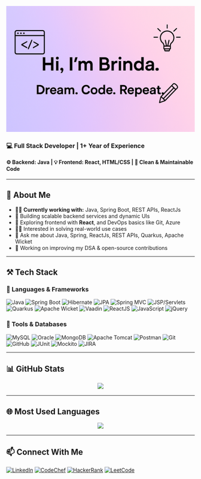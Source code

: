 <p align="center">
  <img src="https://github.com/Brinda353/Brinda353/blob/main/My%20banner.png" alt="Brinda Joshi Banner" />
</p>
 
### 💻 Full Stack Developer | 1+ Year of Experience  
#### ⚙️ Backend: Java | 💡 Frontend: React, HTML/CSS | 🧪 Clean & Maintainable Code
 
---
 
## 🧠 About Me
 
- 👩‍💻 **Currently working with:** Java, Spring Boot, REST APIs, ReactJs
- 🧱 Building scalable backend services and dynamic UIs
- 🌱 Exploring frontend with **React**, and DevOps basics like Git, Azure
- 🤹‍♀️ Interested in solving real-world use cases
- 💬 Ask me about Java, Spring, ReactJs, REST APIs, Quarkus, Apache Wicket
- 🚀 Working on improving my DSA & open-source contributions
 
---
 
## ⚒️ Tech Stack
 
### 💬 Languages & Frameworks  
![Java](https://img.shields.io/badge/Java-007396?style=flat&logo=java)
![Spring Boot](https://img.shields.io/badge/SpringBoot-6DB33F?style=flat&logo=spring-boot)
![Hibernate](https://img.shields.io/badge/Hibernate-59666C?style=flat&logo=hibernate)
![JPA](https://img.shields.io/badge/JPA-8A4182?style=flat)
![Spring MVC](https://img.shields.io/badge/SpringMVC-6DB33F?style=flat&logo=spring)
![JSP/Servlets](https://img.shields.io/badge/JSP%2FServlets-00599C?style=flat)
![Quarkus](https://img.shields.io/badge/Quarkus-4695EB?style=flat&logo=quarkus&logoColor=white)
![Apache Wicket](https://img.shields.io/badge/Wicket-A81C07?style=flat)
![Vaadin](https://img.shields.io/badge/Vaadin-00B4F0?style=flat)
![ReactJS](https://img.shields.io/badge/React-61DAFB?style=flat&logo=react)
![JavaScript](https://img.shields.io/badge/JavaScript-F7DF1E?style=flat&logo=javascript)
![jQuery](https://img.shields.io/badge/jQuery-0769AD?style=flat&logo=jquery)
 
### 🧰 Tools & Databases  
![MySQL](https://img.shields.io/badge/MySQL-4479A1?style=flat&logo=mysql)
![Oracle](https://img.shields.io/badge/Oracle-F80000?style=flat&logo=oracle)
![MongoDB](https://img.shields.io/badge/MongoDB-47A248?style=flat&logo=mongodb)
![Apache Tomcat](https://img.shields.io/badge/Tomcat-F8DC75?style=flat&logo=apache-tomcat)
![Postman](https://img.shields.io/badge/Postman-FF6C37?style=flat&logo=postman)
![Git](https://img.shields.io/badge/Git-F05032?style=flat&logo=git)
![GitHub](https://img.shields.io/badge/GitHub-181717?style=flat&logo=github)
![JUnit](https://img.shields.io/badge/JUnit-25A162?style=flat&logo=java)
![Mockito](https://img.shields.io/badge/Mockito-4EA94B?style=flat)
![JIRA](https://img.shields.io/badge/JIRA-0052CC?style=flat&logo=jira)
 
 
---
 
## 📊 GitHub Stats
 
<div align="center">
<img src="https://github-readme-stats.vercel.app/api?username=brindajoshi&show_icons=true&theme=radical&count_private=true&hide_title=false" width="450" />
</div>
 
---
 
## 🌐 Most Used Languages
 
<div align="center">
<img src="https://github-readme-stats.vercel.app/api/top-langs/?username=brinda353&layout=compact&theme=radical" width="350" />
</div>
 
---
 
## 📫 Connect With Me
 
<p align="left">
<a href="https://linkedin.com/in/brinda joshi" target="blank"><img align="center" src="https://raw.githubusercontent.com/rahuldkjain/github-profile-readme-generator/master/src/images/icons/Social/linked-in-alt.svg" alt="LinkedIn" height="30" width="40" /></a>
<a href="https://www.codechef.com/users/brida353" target="blank"><img align="center" src="https://cdn.jsdelivr.net/npm/simple-icons@3.1.0/icons/codechef.svg" alt="CodeChef" height="30" width="40" /></a>
<a href="https://www.hackerrank.com/brindajoshi353" target="blank"><img align="center" src="https://raw.githubusercontent.com/rahuldkjain/github-profile-readme-generator/master/src/images/icons/Social/hackerrank.svg" alt="HackerRank" height="30" width="40" /></a>
<a href="https://www.leetcode.com/brinda353" target="blank"><img align="center" src="https://raw.githubusercontent.com/rahuldkjain/github-profile-readme-generator/master/src/images/icons/Social/leet-code.svg" alt="LeetCode" height="30" width="40" /></a>
</p>
